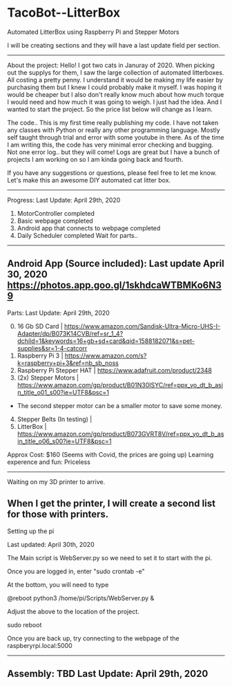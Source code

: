 # TacoBot--LitterBox
Automated LitterBox using Raspberry Pi and Stepper Motors

I will be creating sections and they will have a last update field per section. 

---
About the project:
Hello!
I got two cats in Januray of 2020. When picking out the supplys for them, I saw the large collection of automated litterboxes. All costing a pretty penny. I understand it would be making my life easier by purchasing them but I knew I could probably make it myself. I was hoping it would be cheaper but I also don't really know much about how much torque I would need and how much it was going to weigh. I just had the idea. And I wanted to start the project. So the price list below will change as I learn. 

The code.. This is my first time really publishing my code. I have not taken any classes with Python or really any other programming language. Mostly self taught through trial and error with some youtube in there. As of the time I am writing this, the code has very minimal error checking and bugging. Not one error log.. but they will come! Logs are great but I have a bunch of projects I am working on so I am kinda going back and fourth.

If you have any suggestions or questions, please feel free to let me know. Let's make this an awesome DIY automated cat litter box. 

---
Progress:
Last Update: April 29th, 2020

1. MotorController completed
2. Basic webpage completed
3. Android app that connects to webpage completed
4. Daily Scheduler completed
Wait for parts..
---
Android App (Source included):
Last update April 30, 2020
https://photos.app.goo.gl/1skhdcaWTBMKo6N39
---
Parts:
Last Update: April 29th, 2020

0. 16 Gb SD Card | https://www.amazon.com/Sandisk-Ultra-Micro-UHS-I-Adapter/dp/B073K14CVB/ref=sr_1_4?dchild=1&keywords=16+gb+sd+card&qid=1588182071&s=pet-supplies&sr=1-4-catcorr
1. Raspberry Pi 3 | https://www.amazon.com/s?k=raspberry+pi+3&ref=nb_sb_noss
2. Raspberry Pi Stepper HAT | https://www.adafruit.com/product/2348
3. (2x) Stepper Motors | https://www.amazon.com/gp/product/B01N30ISYC/ref=ppx_yo_dt_b_asin_title_o01_s00?ie=UTF8&psc=1
* The second stepper motor can be a smaller motor to save some money.
4. Stepper Belts (In testing) | 
5. LitterBox | https://www.amazon.com/gp/product/B073GVRT8V/ref=ppx_yo_dt_b_asin_title_o06_s00?ie=UTF8&psc=1

Approx Cost: $160 (Seems with Covid, the prices are going up)
Learning experence and fun: Priceless

---
Waiting on my 3D printer to arrive.

When I get the printer, I will create a second list for those with printers.  
---
Setting up the pi

Last updated: April 30th, 2020

The Main script is WebServer.py so we need to set it to start with the pi.

Once you are logged in, enter "sudo crontab -e"

At the bottom, you will need to type

@reboot python3 /home/pi/Scripts/WebServer.py &

Adjust the above to the location of the project.

sudo reboot

Once you are back up, try connecting to the webpage of the raspberyrpi.local:5000

---
Assembly: TBD
Last Update: April 29th, 2020
---
